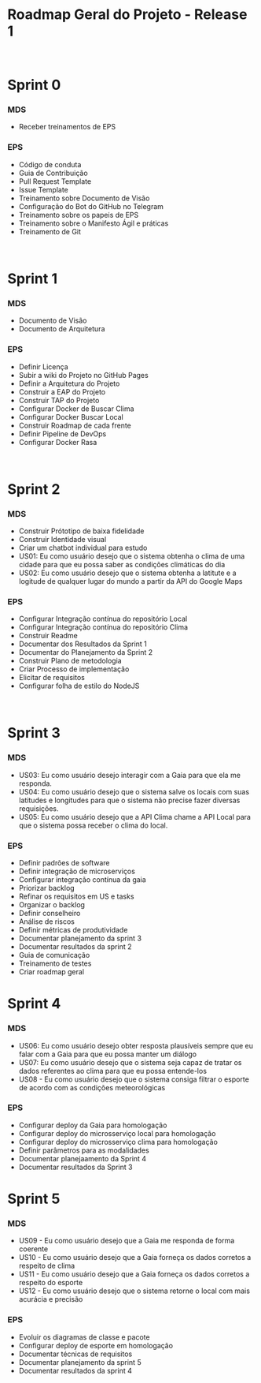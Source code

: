 # Roadmap Geral do Projeto - Release 1

<br />

# Sprint 0

### MDS

   * Receber treinamentos de EPS

### EPS

   * Código de conduta 
   * Guia de Contribuição 
   * Pull Request Template
   * Issue Template 
   * Treinamento sobre Documento de Visão 
   * Configuração do Bot do GitHub no Telegram
   * Treinamento sobre os papeis de EPS 
   * Treinamento sobre o Manifesto Ágil e práticas
   * Treinamento de Git  

<br />

# Sprint 1

### MDS

   * Documento de Visão
   * Documento de Arquitetura 

### EPS

   * Definir Licença 
   * Subir a wiki do Projeto no GitHub Pages 
   * Definir a Arquitetura do Projeto 
   * Construir a EAP do Projeto  
   * Construir TAP do Projeto 
   * Configurar Docker de Buscar Clima 
   * Configurar Docker Buscar Local 
   * Construir Roadmap de cada frente 
   * Definir Pipeline de DevOps 
   * Configurar Docker Rasa 

<br />

# Sprint 2

### MDS

   * Construir Prótotipo de baixa fidelidade 
   * Construir Identidade visual 
   * Criar um chatbot individual para estudo 
   * US01: Eu como usuário desejo que o sistema obtenha o clima de uma cidade para que eu possa saber as condições climáticas do dia 
   * US02: Eu como usuário desejo que o sistema obtenha a latitute e a logitude de qualquer lugar do mundo a partir da API do Google Maps 

### EPS

   * Configurar Integração contínua do repositório Local
   * Configurar Integração contínua do repositório Clima
   * Construir Readme 
   * Documentar dos Resultados da Sprint 1 
   * Documentar do Planejamento da Sprint 2 
   * Construir Plano de metodologia 
   * Criar Processo de implementação  
   * Elicitar de requisitos 
   * Configurar folha de estilo do NodeJS 

<br />

# Sprint 3

### MDS

   * US03: Eu como usuário desejo interagir com a Gaia para que ela me responda. 
   * US04: Eu como usuário desejo que o sistema salve os locais com suas latitudes e longitudes para que o sistema não precise fazer diversas requisições. 
   * US05: Eu como usuário desejo que a API Clima chame a API Local para que o sistema possa receber o clima do local. 


### EPS

   * Definir padrões de software
   * Definir integração de microserviços 
   * Configurar integração contínua da gaia 
   * Priorizar backlog 
   * Refinar os requisitos em US e tasks 
   * Organizar o backlog 
   * Definir conselheiro 
   * Análise de riscos 
   * Definir métricas de produtividade 
   * Documentar planejamento da sprint 3 
   * Documentar resultados da sprint 2 
   * Guia de comunicação 
   * Treinamento de testes 
   * Criar roadmap geral 


# Sprint 4

### MDS

   * US06: Eu como usuário desejo obter resposta plausíveis sempre que eu falar com a Gaia para que eu possa manter um diálogo
   * US07: Eu como usuário desejo que o sistema seja capaz de tratar os dados referentes ao clima para que eu possa entende-los 
   * US08 - Eu como usuário desejo que o sistema consiga filtrar o esporte de acordo com as condições meteorológicas 
  
### EPS

   * Configurar deploy da Gaia para homologação 
   * Configurar deploy do microsserviço local para homologação 
   * Configurar deploy do microsserviço clima para homologação
   * Definir parâmetros para as modalidades 
   * Documentar planejaamento da Sprint 4 
   * Documentar resultados da Sprint 3 


# Sprint 5

### MDS

   * US09 - Eu como usuário desejo que a Gaia me responda de forma coerente 
   * US10 - Eu como usuário desejo que a Gaia forneça os dados corretos a respeito de clima 
   * US11 - Eu como usuário desejo que a Gaia forneça os dados corretos a respeito do esporte
   * US12 - Eu como usuário desejo que o sistema retorne o local com mais acurácia e precisão 

### EPS

   * Evoluir os diagramas de classe e pacote 
   * Configurar deploy de esporte em homologação
   * Documentar técnicas de requisitos
   * Documentar planejamento da sprint 5 
   * Documentar resultados da sprint 4

